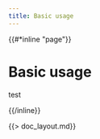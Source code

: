 ```yaml
---
title: Basic usage
---
```


{{#*inline "page"}}

# Basic usage

test

{{/inline}}

{{> doc_layout.md}}